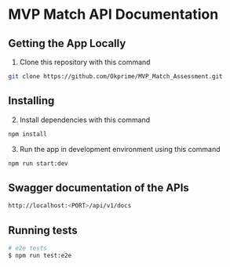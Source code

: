 # MVP Match API Documentation
## Getting the App Locally

1. Clone this repository with this command
```bash
git clone https://github.com/Okprime/MVP_Match_Assessment.git
```

## Installing

2. Install dependencies with this command
```bash
npm install
```

3. Run the app in development environment using this command
```bash
npm run start:dev
```

## Swagger documentation of the APIs
```bash
http://localhost:<PORT>/api/v1/docs
```

## Running tests

```bash
# e2e tests
$ npm run test:e2e
```
